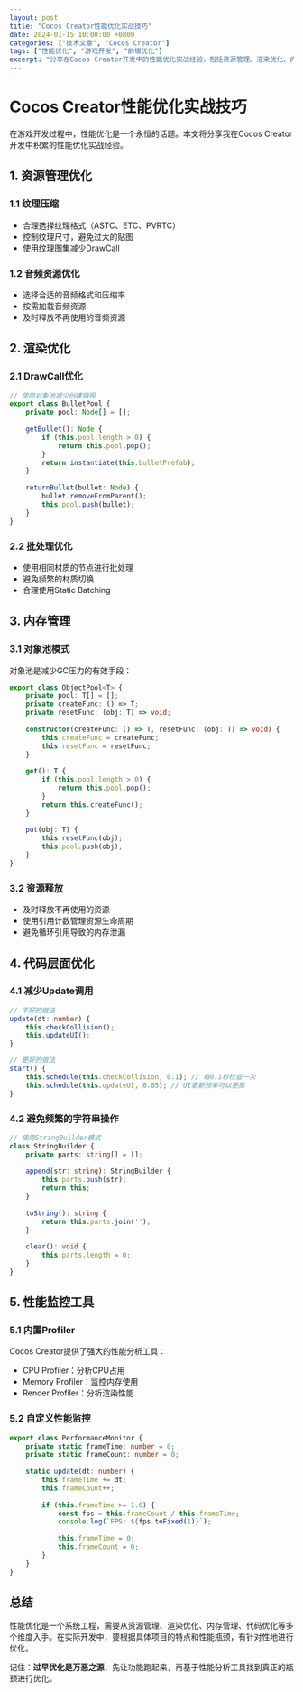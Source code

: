 ```yaml
---
layout: post
title: "Cocos Creator性能优化实战技巧"
date: 2024-01-15 10:00:00 +0800
categories: ["技术文章", "Cocos Creator"]
tags: ["性能优化", "游戏开发", "前端优化"]
excerpt: "分享在Cocos Creator开发中的性能优化实战经验，包括资源管理、渲染优化、内存管理等核心技巧。"
---
```


# Cocos Creator性能优化实战技巧

在游戏开发过程中，性能优化是一个永恒的话题。本文将分享我在Cocos Creator开发中积累的性能优化实战经验。

## 1. 资源管理优化

### 1.1 纹理压缩
- 合理选择纹理格式（ASTC、ETC、PVRTC）
- 控制纹理尺寸，避免过大的贴图
- 使用纹理图集减少DrawCall

### 1.2 音频资源优化
- 选择合适的音频格式和压缩率
- 按需加载音频资源
- 及时释放不再使用的音频资源

## 2. 渲染优化

### 2.1 DrawCall优化
```typescript
// 使用对象池减少创建销毁
export class BulletPool {
    private pool: Node[] = [];
    
    getBullet(): Node {
        if (this.pool.length > 0) {
            return this.pool.pop();
        }
        return instantiate(this.bulletPrefab);
    }
    
    returnBullet(bullet: Node) {
        bullet.removeFromParent();
        this.pool.push(bullet);
    }
}
```

### 2.2 批处理优化
- 使用相同材质的节点进行批处理
- 避免频繁的材质切换
- 合理使用Static Batching

## 3. 内存管理

### 3.1 对象池模式
对象池是减少GC压力的有效手段：

```typescript
export class ObjectPool<T> {
    private pool: T[] = [];
    private createFunc: () => T;
    private resetFunc: (obj: T) => void;
    
    constructor(createFunc: () => T, resetFunc: (obj: T) => void) {
        this.createFunc = createFunc;
        this.resetFunc = resetFunc;
    }
    
    get(): T {
        if (this.pool.length > 0) {
            return this.pool.pop();
        }
        return this.createFunc();
    }
    
    put(obj: T) {
        this.resetFunc(obj);
        this.pool.push(obj);
    }
}
```

### 3.2 资源释放
- 及时释放不再使用的资源
- 使用引用计数管理资源生命周期
- 避免循环引用导致的内存泄漏

## 4. 代码层面优化

### 4.1 减少Update调用
```typescript
// 不好的做法
update(dt: number) {
    this.checkCollision();
    this.updateUI();
}

// 更好的做法
start() {
    this.schedule(this.checkCollision, 0.1); // 每0.1秒检查一次
    this.schedule(this.updateUI, 0.05); // UI更新频率可以更高
}
```

### 4.2 避免频繁的字符串操作
```typescript
// 使用StringBuilder模式
class StringBuilder {
    private parts: string[] = [];
    
    append(str: string): StringBuilder {
        this.parts.push(str);
        return this;
    }
    
    toString(): string {
        return this.parts.join('');
    }
    
    clear(): void {
        this.parts.length = 0;
    }
}
```

## 5. 性能监控工具

### 5.1 内置Profiler
Cocos Creator提供了强大的性能分析工具：
- CPU Profiler：分析CPU占用
- Memory Profiler：监控内存使用
- Render Profiler：分析渲染性能

### 5.2 自定义性能监控
```typescript
export class PerformanceMonitor {
    private static frameTime: number = 0;
    private static frameCount: number = 0;
    
    static update(dt: number) {
        this.frameTime += dt;
        this.frameCount++;
        
        if (this.frameTime >= 1.0) {
            const fps = this.frameCount / this.frameTime;
            console.log(`FPS: ${fps.toFixed(1)}`);
            
            this.frameTime = 0;
            this.frameCount = 0;
        }
    }
}
```

## 总结

性能优化是一个系统工程，需要从资源管理、渲染优化、内存管理、代码优化等多个维度入手。在实际开发中，要根据具体项目的特点和性能瓶颈，有针对性地进行优化。

记住：**过早优化是万恶之源**，先让功能跑起来，再基于性能分析工具找到真正的瓶颈进行优化。 